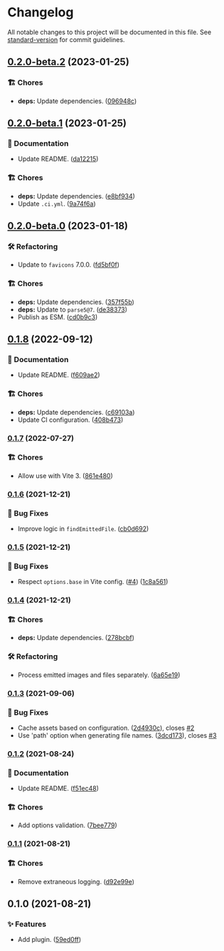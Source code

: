 # Changelog

All notable changes to this project will be documented in this file. See [standard-version](https://github.com/conventional-changelog/standard-version) for commit guidelines.

## [0.2.0-beta.2](https://github.com/darkobits/vite-plugin-favicons/compare/v0.2.0-beta.1...v0.2.0-beta.2) (2023-01-25)


### 🏗 Chores

* **deps:** Update dependencies. ([096948c](https://github.com/darkobits/vite-plugin-favicons/commit/096948c804c06595fdfda3f846a56035154bf3ee))

## [0.2.0-beta.1](https://github.com/darkobits/vite-plugin-favicons/compare/v0.2.0-beta.0...v0.2.0-beta.1) (2023-01-25)


### 📖 Documentation

* Update README. ([da12215](https://github.com/darkobits/vite-plugin-favicons/commit/da1221505c648326358ef84811bf7569e8adfd57))


### 🏗 Chores

* **deps:** Update dependencies. ([e8bf934](https://github.com/darkobits/vite-plugin-favicons/commit/e8bf93451f5f9edaef1557ebeacb0206bfb0c30a))
* Update `.ci.yml`. ([9a74f6a](https://github.com/darkobits/vite-plugin-favicons/commit/9a74f6aa188d2492e66ec2f137b7e3f10c7eb2b8))

## [0.2.0-beta.0](https://github.com/darkobits/vite-plugin-favicons/compare/v0.1.8...v0.2.0-beta.0) (2023-01-18)


### 🛠 Refactoring

* Update to `favicons` 7.0.0. ([fd5bf0f](https://github.com/darkobits/vite-plugin-favicons/commit/fd5bf0f8f668183654124d096ce88c59281fe0c5))


### 🏗 Chores

* **deps:** Update dependencies. ([357f55b](https://github.com/darkobits/vite-plugin-favicons/commit/357f55bb0810ebc6fe96cd129b7b1a8c1422aac8))
* **deps:** Update to `parse5@7`. ([de38373](https://github.com/darkobits/vite-plugin-favicons/commit/de383734430468e064ebc6f291f4133b30740710))
* Publish as ESM. ([cd0b9c3](https://github.com/darkobits/vite-plugin-favicons/commit/cd0b9c36182611ee7a0f0be531e09ac73bf12998))

## [0.1.8](https://github.com/darkobits/vite-plugin-favicons/compare/v0.1.7...v0.1.8) (2022-09-12)


### 📖 Documentation

* Update README. ([f609ae2](https://github.com/darkobits/vite-plugin-favicons/commit/f609ae2b8cd8fe9babd5edfd83968a220b0c9c36))


### 🏗 Chores

* **deps:** Update dependencies. ([c69103a](https://github.com/darkobits/vite-plugin-favicons/commit/c69103a732e45cc142bbc50b13f37a65c1c9ec18))
* Update CI configuration. ([408b473](https://github.com/darkobits/vite-plugin-favicons/commit/408b473751382ec104f9ce3d48ab7b1122d2a8ed))

### [0.1.7](https://github.com/darkobits/vite-plugin-favicons/compare/v0.1.6...v0.1.7) (2022-07-27)


### 🏗 Chores

* Allow use with Vite 3. ([861e480](https://github.com/darkobits/vite-plugin-favicons/commit/861e4805108cd540618fcc7c7a6e613a0e7af8d6))

### [0.1.6](https://github.com/darkobits/vite-plugin-favicons/compare/v0.1.5...v0.1.6) (2021-12-21)


### 🐞 Bug Fixes

* Improve logic in `findEmittedFile`. ([cb0d692](https://github.com/darkobits/vite-plugin-favicons/commit/cb0d692f4be4be81b195079dc14a0b1f02801f0d))

### [0.1.5](https://github.com/darkobits/vite-plugin-favicons/compare/v0.1.4...v0.1.5) (2021-12-21)


### 🐞 Bug Fixes

* Respect `options.base` in Vite config. ([#4](https://github.com/darkobits/vite-plugin-favicons/issues/4)) ([1c8a561](https://github.com/darkobits/vite-plugin-favicons/commit/1c8a561f4494a282f1f59f4087c16d34f24a35e9))

### [0.1.4](https://github.com/darkobits/vite-plugin-favicons/compare/v0.1.3...v0.1.4) (2021-12-21)


### 🏗 Chores

* **deps:** Update dependencies. ([278bcbf](https://github.com/darkobits/vite-plugin-favicons/commit/278bcbf440bec8bf20bf5d01caef1d8ad1e6a199))


### 🛠 Refactoring

* Process emitted images and files separately. ([6a65e19](https://github.com/darkobits/vite-plugin-favicons/commit/6a65e196a402d1c035aae7d11c09820ff56eb033))

### [0.1.3](https://github.com/darkobits/vite-plugin-favicons/compare/v0.1.2...v0.1.3) (2021-09-06)


### 🐞 Bug Fixes

* Cache assets based on configuration. ([2d4930c](https://github.com/darkobits/vite-plugin-favicons/commit/2d4930cd7db4716fba7cbabb4ec79b11891ff9dc)), closes [#2](https://github.com/darkobits/vite-plugin-favicons/issues/2)
* Use 'path' option when generating file names. ([3dcd173](https://github.com/darkobits/vite-plugin-favicons/commit/3dcd173d3dccf87b344ee817bdb0904efeef7000)), closes [#3](https://github.com/darkobits/vite-plugin-favicons/issues/3)

### [0.1.2](https://github.com/darkobits/vite-plugin-favicons/compare/v0.1.1...v0.1.2) (2021-08-24)


### 📖 Documentation

* Update README. ([f51ec48](https://github.com/darkobits/vite-plugin-favicons/commit/f51ec4860f58dbd203d8ad88bbc594fb36937b56))


### 🏗 Chores

* Add options validation. ([7bee779](https://github.com/darkobits/vite-plugin-favicons/commit/7bee779996b2f46b9fcc651e1abea0b2975b2000))

### [0.1.1](https://github.com/darkobits/vite-plugin-favicons/compare/v0.1.0...v0.1.1) (2021-08-21)


### 🏗 Chores

* Remove extraneous logging. ([d92e99e](https://github.com/darkobits/vite-plugin-favicons/commit/d92e99e7d3e0958b463806c8938e6a2dc79cd88f))

## 0.1.0 (2021-08-21)


### ✨ Features

* Add plugin. ([59ed0ff](https://github.com/darkobits/vite-plugin-favicons/commit/59ed0ff6b1c3a8fb40f82636893c8df890d18405))
